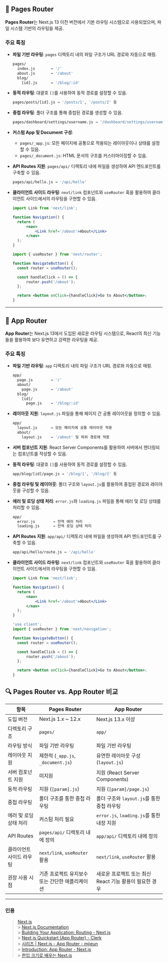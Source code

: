 ## 📘 Pages Router

**Pages Router**는 Next.js 13 이전 버전에서 기본 라우팅 시스템으로 사용되었으며, 파일 시스템 기반의 라우팅을 제공.

### 주요 특징

- **파일 기반 라우팅**: `pages` 디렉토리 내의 파일 구조가 URL 경로와 자동으로 매핑.

  ```bash
  pages/
    index.js       → '/'
    about.js       → '/about'
    blog/
      [id].js      → '/blog/:id'
  ```

- **동적 라우팅**: 대괄호 `[]`를 사용하여 동적 경로를 설정할 수 있음.

  ```bash
  pages/posts/[id].js → '/posts/1', '/posts/2' 등
  ```

- **중첩 라우팅**: 폴더 구조를 통해 중첩된 경로를 생성할 수 있음.

  ```bash
  pages/dashboard/settings/username.js → '/dashboard/settings/username'
  ```

- **커스텀 App 및 Document 구성**:

  - `pages/_app.js`: 모든 페이지에 공통으로 적용되는 레이아웃이나 상태를 설정할 수 있음.
  - `pages/_document.js`: HTML 문서의 구조를 커스터마이징할 수 있음.

- **API Routes 지원**: `pages/api/` 디렉토리 내에 파일을 생성하여 API 엔드포인트를 구축할 수 있음.

  ```bash
  pages/api/hello.js → '/api/hello'
  ```

- **클라이언트 사이드 라우팅**: `next/link` 컴포넌트와 `useRouter` 훅을 활용하여 클라이언트 사이드에서의 라우팅을 구현할 수 있음.

  ```jsx
  import Link from 'next/link';

  function Navigation() {
  	return (
  		<nav>
  			<Link href='/about'>About</Link>
  		</nav>
  	);
  }
  ```

  ```jsx
  import { useRouter } from 'next/router';

  function NavigateButton() {
  	const router = useRouter();

  	const handleClick = () => {
  		router.push('/about');
  	};

  	return <button onClick={handleClick}>Go to About</button>;
  }
  ```

---

## 🧭 App Router

**App Router**는 Next.js 13에서 도입된 새로운 라우팅 시스템으로, React의 최신 기능들을 활용하여 보다 유연하고 강력한 라우팅을 제공.

### 주요 특징

- **파일 기반 라우팅**: `app` 디렉토리 내의 파일 구조가 URL 경로와 자동으로 매핑.

  ```bash
  app/
    page.js        → '/'
    about/
      page.js      → '/about'
    blog/
      [id]/
        page.js    → '/blog/:id'
  ```

- **레이아웃 지원**: `layout.js` 파일을 통해 페이지 간 공통 레이아웃을 정의할 수 있음.

  ```bash
  app/
    layout.js      → 모든 페이지에 공통 레이아웃 적용
    about/
      layout.js    → '/about' 및 하위 경로에 적용
  ```

- **서버 컴포넌트 지원**: React Server Components를 활용하여 서버에서 렌더링되는 컴포넌트를 작성할 수 있음.

- **동적 라우팅**: 대괄호 `[]`를 사용하여 동적 경로를 설정할 수 있음.

  ```bash
  app/blog/[id]/page.js → '/blog/1', '/blog/2' 등
  ```

- **중첩 라우팅 및 레이아웃**: 폴더 구조와 `layout.js`를 활용하여 중첩된 경로와 레이아웃을 구성할 수 있음.

- **에러 및 로딩 상태 처리**: `error.js`와 `loading.js` 파일을 통해 에러 및 로딩 상태를 처리할 수 있음.

  ```bash
  app/
    error.js        → 전역 에러 처리
    loading.js      → 전역 로딩 상태 처리
  ```

- **API Routes 지원**: `app/api/` 디렉토리 내에 파일을 생성하여 API 엔드포인트를 구축할 수 있음.

  ```bash
  app/api/hello/route.js → '/api/hello'
  ```

- **클라이언트 사이드 라우팅**: `next/link` 컴포넌트와 `useRouter` 훅을 활용하여 클라이언트 사이드에서의 라우팅을 구현할 수 있음.

  ```jsx
  import Link from 'next/link';

  function Navigation() {
  	return (
  		<nav>
  			<Link href='/about'>About</Link>
  		</nav>
  	);
  }
  ```

  ```jsx
  'use client';
  import { useRouter } from 'next/navigation';

  function NavigateButton() {
  	const router = useRouter();

  	const handleClick = () => {
  		router.push('/about');
  	};

  	return <button onClick={handleClick}>Go to About</button>;
  }
  ```

## 🔍 Pages Router vs. App Router 비교

| 항목                     | Pages Router                                    | App Router                                              |
| ------------------------ | ----------------------------------------------- | ------------------------------------------------------- |
| 도입 버전                | Next.js 1.x \~ 12.x                             | Next.js 13.x 이상                                       |
| 디렉토리 구조            | `pages/`                                        | `app/`                                                  |
| 라우팅 방식              | 파일 기반 라우팅                                | 파일 기반 라우팅                                        |
| 레이아웃 지원            | 제한적 (`_app.js`, `_document.js`)              | 유연한 레이아웃 구성 (`layout.js`)                      |
| 서버 컴포넌트 지원       | 미지원                                          | 지원 (React Server Components)                          |
| 동적 라우팅              | 지원 (`[param].js`)                             | 지원 (`[param]/page.js`)                                |
| 중첩 라우팅              | 폴더 구조를 통한 중첩 라우팅                    | 폴더 구조와 `layout.js`를 통한 중첩 라우팅              |
| 에러 및 로딩 상태 처리   | 커스텀 처리 필요                                | `error.js`, `loading.js`를 통한 내장 지원               |
| API Routes               | `pages/api/` 디렉토리 내에 정의                 | `app/api/` 디렉토리 내에 정의                           |
| 클라이언트 사이드 라우팅 | `next/link`, `useRouter` 활용                   | `next/link`, `useRouter` 활용                           |
| 권장 사용 시점           | 기존 프로젝트 유지보수 또는 간단한 애플리케이션 | 새로운 프로젝트 또는 최신 React 기능 활용이 필요한 경우 |

---

### 인용

> [Next.js](https://it.wikipedia.org/wiki/Next.js?utm_source=chatgpt.com) <br> > [Next.js Documentation](https://nextjs.org/docs?utm_source=chatgpt.com) <br> > [Building Your Application: Routing - Next.js](https://nextjs.org/docs/app/building-your-application/routing?utm_source=chatgpt.com) <br> > [Next.js Quickstart (App Router) - Clerk](https://clerk.com/docs/quickstarts/nextjs?utm_source=chatgpt.com) <br> > [시리즈 | Next.js - App Router - mjieun](https://velog.io/%40mjieun/series/Next.js-App-Router?utm_source=chatgpt.com) <br> > [Introduction: App Router - Next.js](https://nextjs.org/docs/app?utm_source=chatgpt.com) <br> > [한입 크기로 배우는 Next.js ](https://www.inflearn.com/course/%ED%95%9C%EC%9E%85-%ED%81%AC%EA%B8%B0-nextjs)<br>
